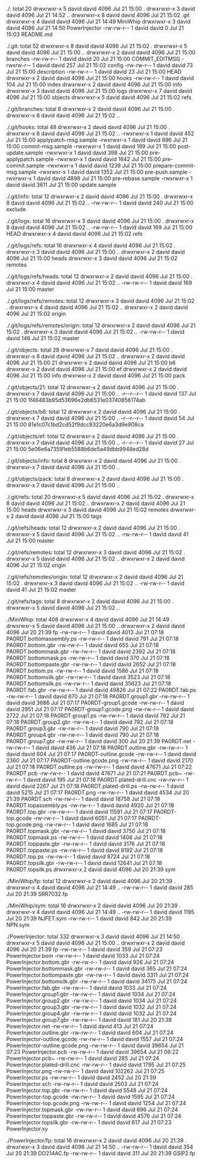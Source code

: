 ./:
total 20
drwxrwxr-x 5 david david 4096 Jul 21 15:00 .
drwxrwxr-x 3 david david 4096 Jul 21 14:52 ..
drwxrwxr-x 8 david david 4096 Jul 21 15:02 .git
drwxrwxr-x 4 david david 4096 Jul 21 14:49 MiniWhip
drwxrwxr-x 3 david david 4096 Jul 21 14:50 PowerInjector
-rw-rw-r-- 1 david david    0 Jul 21 15:03 README.md

./.git:
total 52
drwxrwxr-x 8 david david 4096 Jul 21 15:02 .
drwxrwxr-x 5 david david 4096 Jul 21 15:00 ..
drwxrwxr-x 2 david david 4096 Jul 21 15:00 branches
-rw-rw-r-- 1 david david   20 Jul 21 15:00 COMMIT_EDITMSG
-rwxrw-r-- 1 david david  257 Jul 21 15:02 config
-rw-rw-r-- 1 david david   73 Jul 21 15:00 description
-rw-rw-r-- 1 david david   23 Jul 21 15:00 HEAD
drwxrwxr-x 2 david david 4096 Jul 21 15:00 hooks
-rw-rw-r-- 1 david david  104 Jul 21 15:00 index
drwxrwxr-x 2 david david 4096 Jul 21 15:00 info
drwxrwxr-x 3 david david 4096 Jul 21 15:00 logs
drwxrwxr-x 7 david david 4096 Jul 21 15:00 objects
drwxrwxr-x 5 david david 4096 Jul 21 15:02 refs

./.git/branches:
total 8
drwxrwxr-x 2 david david 4096 Jul 21 15:00 .
drwxrwxr-x 8 david david 4096 Jul 21 15:02 ..

./.git/hooks:
total 48
drwxrwxr-x 2 david david 4096 Jul 21 15:00 .
drwxrwxr-x 8 david david 4096 Jul 21 15:02 ..
-rwxrwxr-x 1 david david  452 Jul 21 15:00 applypatch-msg.sample
-rwxrwxr-x 1 david david  896 Jul 21 15:00 commit-msg.sample
-rwxrwxr-x 1 david david  189 Jul 21 15:00 post-update.sample
-rwxrwxr-x 1 david david  398 Jul 21 15:00 pre-applypatch.sample
-rwxrwxr-x 1 david david 1642 Jul 21 15:00 pre-commit.sample
-rwxrwxr-x 1 david david 1239 Jul 21 15:00 prepare-commit-msg.sample
-rwxrwxr-x 1 david david 1352 Jul 21 15:00 pre-push.sample
-rwxrwxr-x 1 david david 4898 Jul 21 15:00 pre-rebase.sample
-rwxrwxr-x 1 david david 3611 Jul 21 15:00 update.sample

./.git/info:
total 12
drwxrwxr-x 2 david david 4096 Jul 21 15:00 .
drwxrwxr-x 8 david david 4096 Jul 21 15:02 ..
-rw-rw-r-- 1 david david  240 Jul 21 15:00 exclude

./.git/logs:
total 16
drwxrwxr-x 3 david david 4096 Jul 21 15:00 .
drwxrwxr-x 8 david david 4096 Jul 21 15:02 ..
-rw-rw-r-- 1 david david  169 Jul 21 15:00 HEAD
drwxrwxr-x 4 david david 4096 Jul 21 15:02 refs

./.git/logs/refs:
total 16
drwxrwxr-x 4 david david 4096 Jul 21 15:02 .
drwxrwxr-x 3 david david 4096 Jul 21 15:00 ..
drwxrwxr-x 2 david david 4096 Jul 21 15:00 heads
drwxrwxr-x 3 david david 4096 Jul 21 15:02 remotes

./.git/logs/refs/heads:
total 12
drwxrwxr-x 2 david david 4096 Jul 21 15:00 .
drwxrwxr-x 4 david david 4096 Jul 21 15:02 ..
-rw-rw-r-- 1 david david  169 Jul 21 15:00 master

./.git/logs/refs/remotes:
total 12
drwxrwxr-x 3 david david 4096 Jul 21 15:02 .
drwxrwxr-x 4 david david 4096 Jul 21 15:02 ..
drwxrwxr-x 2 david david 4096 Jul 21 15:02 origin

./.git/logs/refs/remotes/origin:
total 12
drwxrwxr-x 2 david david 4096 Jul 21 15:02 .
drwxrwxr-x 3 david david 4096 Jul 21 15:02 ..
-rw-rw-r-- 1 david david  146 Jul 21 15:02 master

./.git/objects:
total 28
drwxrwxr-x 7 david david 4096 Jul 21 15:00 .
drwxrwxr-x 8 david david 4096 Jul 21 15:02 ..
drwxrwxr-x 2 david david 4096 Jul 21 15:00 21
drwxrwxr-x 2 david david 4096 Jul 21 15:00 b6
drwxrwxr-x 2 david david 4096 Jul 21 15:00 ef
drwxrwxr-x 2 david david 4096 Jul 21 15:00 info
drwxrwxr-x 2 david david 4096 Jul 21 15:00 pack

./.git/objects/21:
total 12
drwxrwxr-x 2 david david 4096 Jul 21 15:00 .
drwxrwxr-x 7 david david 4096 Jul 21 15:00 ..
-r--r--r-- 1 david david  137 Jul 21 15:00 1f46483b95d53696e2db6531e03740856174ab

./.git/objects/b6:
total 12
drwxrwxr-x 2 david david 4096 Jul 21 15:00 .
drwxrwxr-x 7 david david 4096 Jul 21 15:00 ..
-r--r--r-- 1 david david   54 Jul 21 15:00 81e1c07c1bd2cd52f9dcc93220e6a3d9e908ca

./.git/objects/ef:
total 12
drwxrwxr-x 2 david david 4096 Jul 21 15:00 .
drwxrwxr-x 7 david david 4096 Jul 21 15:00 ..
-r--r--r-- 1 david david   27 Jul 21 15:00 5e06e6a73591eb5588b6de5a49dbb9948ed28d

./.git/objects/info:
total 8
drwxrwxr-x 2 david david 4096 Jul 21 15:00 .
drwxrwxr-x 7 david david 4096 Jul 21 15:00 ..

./.git/objects/pack:
total 8
drwxrwxr-x 2 david david 4096 Jul 21 15:00 .
drwxrwxr-x 7 david david 4096 Jul 21 15:00 ..

./.git/refs:
total 20
drwxrwxr-x 5 david david 4096 Jul 21 15:02 .
drwxrwxr-x 8 david david 4096 Jul 21 15:02 ..
drwxrwxr-x 2 david david 4096 Jul 21 15:00 heads
drwxrwxr-x 3 david david 4096 Jul 21 15:02 remotes
drwxrwxr-x 2 david david 4096 Jul 21 15:00 tags

./.git/refs/heads:
total 12
drwxrwxr-x 2 david david 4096 Jul 21 15:00 .
drwxrwxr-x 5 david david 4096 Jul 21 15:02 ..
-rw-rw-r-- 1 david david   41 Jul 21 15:00 master

./.git/refs/remotes:
total 12
drwxrwxr-x 3 david david 4096 Jul 21 15:02 .
drwxrwxr-x 5 david david 4096 Jul 21 15:02 ..
drwxrwxr-x 2 david david 4096 Jul 21 15:02 origin

./.git/refs/remotes/origin:
total 12
drwxrwxr-x 2 david david 4096 Jul 21 15:02 .
drwxrwxr-x 3 david david 4096 Jul 21 15:02 ..
-rw-rw-r-- 1 david david   41 Jul 21 15:02 master

./.git/refs/tags:
total 8
drwxrwxr-x 2 david david 4096 Jul 21 15:00 .
drwxrwxr-x 5 david david 4096 Jul 21 15:02 ..

./MiniWhip:
total 408
drwxrwxr-x 4 david david  4096 Jul 21 14:49 .
drwxrwxr-x 5 david david  4096 Jul 21 15:00 ..
drwxrwxr-x 2 david david  4096 Jul 20 21:39 fp
-rw-rw-r-- 1 david david  4013 Jul 21 07:18 PA0RDT.bottomassembly.ps
-rw-rw-r-- 1 david david   791 Jul 21 07:18 PA0RDT.bottom.gbr
-rw-rw-r-- 1 david david   655 Jul 21 07:18 PA0RDT.bottommask.gbr
-rw-rw-r-- 1 david david  2392 Jul 21 07:18 PA0RDT.bottommask.ps
-rw-rw-r-- 1 david david   370 Jul 21 07:18 PA0RDT.bottompaste.gbr
-rw-rw-r-- 1 david david  2652 Jul 21 07:18 PA0RDT.bottom.ps
-rw-rw-r-- 1 david david  1586 Jul 21 07:18 PA0RDT.bottomsilk.gbr
-rw-rw-r-- 1 david david  3523 Jul 21 07:18 PA0RDT.bottomsilk.ps
-rw-rw-r-- 1 david david 35623 Jul 21 07:18 PA0RDT.fab.gbr
-rw-rw-r-- 1 david david 49826 Jul 21 07:22 PA0RDT.fab.ps
-rw-rw-r-- 1 david david   870 Jul 21 07:18 PA0RDT.group1.gbr
-rw-rw-r-- 1 david david  3686 Jul 21 07:17 PA0RDT-group1.gcode
-rw-rw-r-- 1 david david  2951 Jul 21 07:17 PA0RDT-group1.gcode.png
-rw-rw-r-- 1 david david  2722 Jul 21 07:18 PA0RDT.group1.ps
-rw-rw-r-- 1 david david   792 Jul 21 07:18 PA0RDT.group2.gbr
-rw-rw-r-- 1 david david   792 Jul 21 07:18 PA0RDT.group3.gbr
-rw-rw-r-- 1 david david   790 Jul 21 07:18 PA0RDT.group4.gbr
-rw-rw-r-- 1 david david   790 Jul 21 07:18 PA0RDT.group7.gbr
-rw-rw-r-- 1 david david   300 Jul 20 21:39 PA0RDT.net
-rw-rw-r-- 1 david david   436 Jul 21 07:18 PA0RDT.outline.gbr
-rw-rw-r-- 1 david david   604 Jul 21 07:17 PA0RDT-outline.gcode
-rw-rw-r-- 1 david david  2360 Jul 21 07:17 PA0RDT-outline.gcode.png
-rw-rw-r-- 1 david david  2170 Jul 21 07:18 PA0RDT.outline.ps
-rw-rw-r-- 1 david david 47671 Jul 21 07:22 PA0RDT.pcb
-rw-rw-r-- 1 david david 47671 Jul 21 07:21 PA0RDT.pcb~
-rw-rw-r-- 1 david david   195 Jul 21 07:18 PA0RDT.plated-drill.cnc
-rw-rw-r-- 1 david david  2267 Jul 21 07:18 PA0RDT.plated-drill.ps
-rw-rw-r-- 1 david david  5215 Jul 21 07:17 PA0RDT.png
-rw-rw-r-- 1 david david  4534 Jul 20 21:39 PA0RDT.sch
-rw-rw-r-- 1 david david 18758 Jul 21 07:18 PA0RDT.topassembly.ps
-rw-rw-r-- 1 david david  4920 Jul 21 07:18 PA0RDT.top.gbr
-rw-rw-r-- 1 david david 11591 Jul 21 07:17 PA0RDT-top.gcode
-rw-rw-r-- 1 david david  6051 Jul 21 07:17 PA0RDT-top.gcode.png
-rw-rw-r-- 1 david david  1685 Jul 21 07:18 PA0RDT.topmask.gbr
-rw-rw-r-- 1 david david  3750 Jul 21 07:18 PA0RDT.topmask.ps
-rw-rw-r-- 1 david david  1408 Jul 21 07:18 PA0RDT.toppaste.gbr
-rw-rw-r-- 1 david david  3176 Jul 21 07:18 PA0RDT.toppaste.ps
-rw-rw-r-- 1 david david  8192 Jul 21 07:18 PA0RDT.top.ps
-rw-rw-r-- 1 david david  8724 Jul 21 07:18 PA0RDT.topsilk.gbr
-rw-rw-r-- 1 david david 12641 Jul 21 07:18 PA0RDT.topsilk.ps
drwxrwxr-x 2 david david  4096 Jul 20 21:39 sym

./MiniWhip/fp:
total 12
drwxrwxr-x 2 david david 4096 Jul 20 21:39 .
drwxrwxr-x 4 david david 4096 Jul 21 14:49 ..
-rw-rw-r-- 1 david david  285 Jul 20 21:39 SRR7032.fp

./MiniWhip/sym:
total 16
drwxrwxr-x 2 david david 4096 Jul 20 21:39 .
drwxrwxr-x 4 david david 4096 Jul 21 14:49 ..
-rw-rw-r-- 1 david david 1195 Jul 20 21:39 NJFET.sym
-rw-rw-r-- 1 david david  842 Jul 20 21:39 NPN.sym

./PowerInjector:
total 332
drwxrwxr-x 3 david david   4096 Jul 21 14:50 .
drwxrwxr-x 5 david david   4096 Jul 21 15:00 ..
drwxrwxr-x 2 david david   4096 Jul 20 21:39 fp
-rw-rw-r-- 1 david david    359 Jul 21 07:23 PowerInjector.bom
-rw-rw-r-- 1 david david   1033 Jul 21 07:24 PowerInjector.bottom.gbr
-rw-rw-r-- 1 david david    926 Jul 21 07:24 PowerInjector.bottommask.gbr
-rw-rw-r-- 1 david david    365 Jul 21 07:24 PowerInjector.bottompaste.gbr
-rw-rw-r-- 1 david david   3311 Jul 21 07:24 PowerInjector.bottomsilk.gbr
-rw-rw-r-- 1 david david  34175 Jul 21 07:24 PowerInjector.fab.gbr
-rw-rw-r-- 1 david david   1033 Jul 21 07:24 PowerInjector.group1.gbr
-rw-rw-r-- 1 david david   1034 Jul 21 07:24 PowerInjector.group2.gbr
-rw-rw-r-- 1 david david   1034 Jul 21 07:24 PowerInjector.group3.gbr
-rw-rw-r-- 1 david david   1032 Jul 21 07:24 PowerInjector.group4.gbr
-rw-rw-r-- 1 david david   1032 Jul 21 07:24 PowerInjector.group7.gbr
-rw-rw-r-- 1 david david    181 Jul 20 21:39 PowerInjector.net
-rw-rw-r-- 1 david david    413 Jul 21 07:24 PowerInjector.outline.gbr
-rw-rw-r-- 1 david david    604 Jul 21 07:24 PowerInjector-outline.gcode
-rw-rw-r-- 1 david david   1557 Jul 21 07:24 PowerInjector-outline.gcode.png
-rw-rw-r-- 1 david david  39654 Jul 21 07:23 PowerInjector.pcb
-rw-rw-r-- 1 david david  39654 Jul 21 08:22 PowerInjector.pcb~
-rw-rw-r-- 1 david david    285 Jul 21 07:24 PowerInjector.plated-drill.cnc
-rw-rw-r-- 1 david david   1795 Jul 21 07:25 PowerInjector.png
-rw-rw-r-- 1 david david 102262 Jul 21 07:25 PowerInjector.ps
-rw-rw-r-- 1 david david   2452 Jul 20 21:39 PowerInjector.sch
-rw-rw-r-- 1 david david   2503 Jul 21 07:24 PowerInjector.top.gbr
-rw-rw-r-- 1 david david   5548 Jul 21 07:24 PowerInjector-top.gcode
-rw-rw-r-- 1 david david   1595 Jul 21 07:24 PowerInjector-top.gcode.png
-rw-rw-r-- 1 david david   1254 Jul 21 07:24 PowerInjector.topmask.gbr
-rw-rw-r-- 1 david david    696 Jul 21 07:24 PowerInjector.toppaste.gbr
-rw-rw-r-- 1 david david   4576 Jul 21 07:24 PowerInjector.topsilk.gbr
-rw-rw-r-- 1 david david    617 Jul 21 07:23 PowerInjector.xy

./PowerInjector/fp:
total 16
drwxrwxr-x 2 david david 4096 Jul 20 21:39 .
drwxrwxr-x 3 david david 4096 Jul 21 14:50 ..
-rw-rw-r-- 1 david david  354 Jul 20 21:39 DO214AC.fp
-rw-rw-r-- 1 david david  311 Jul 20 21:39 GSIP2.fp
